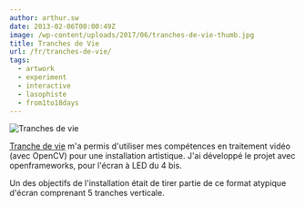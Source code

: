 ```yaml
---
author: arthur.sw
date: 2013-02-06T00:00:49Z
image: /wp-content/uploads/2017/06/tranches-de-vie-thumb.jpg
title: Tranches de Vie
url: /fr/tranches-de-vie/
tags:
  - artwork
  - experiment
  - interactive
  - lasophiste
  - from1to18days
---
```


![Tranches de vie](/wp-content/uploads/2017/06/tranches-de-vie.jpg)

[Tranche de vie](http://www.lasophiste.com/portfolio/tranchesdevie/) m'a permis d'utiliser mes compétences en traitement vidéo (avec OpenCV) pour une installation artistique. J'ai développé le projet avec openframeworks, pour l'écran à LED du 4 bis.

Un des objectifs de l'installation était de tirer partie de ce format atypique d'écran comprenant 5 tranches verticale.